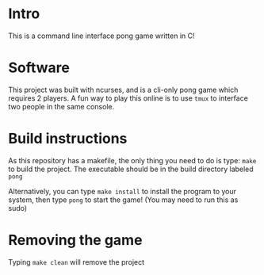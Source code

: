 # Intro
This is a command line interface pong game written in C!

# Software
This project was built with ncurses, and is a cli-only pong game which requires 2 players. A fun way to play this online is to use `tmux` to interface two people in the same console.

# Build instructions
As this repository has a makefile, the only thing you need to do is type: `make` to build the project. The executable should be in the build directory labeled `pong`

Alternatively, you can type `make install` to install the program to your system, then type `pong` to start the game! (You may need to run this as sudo)

# Removing the game
Typing `make clean` will remove the project
